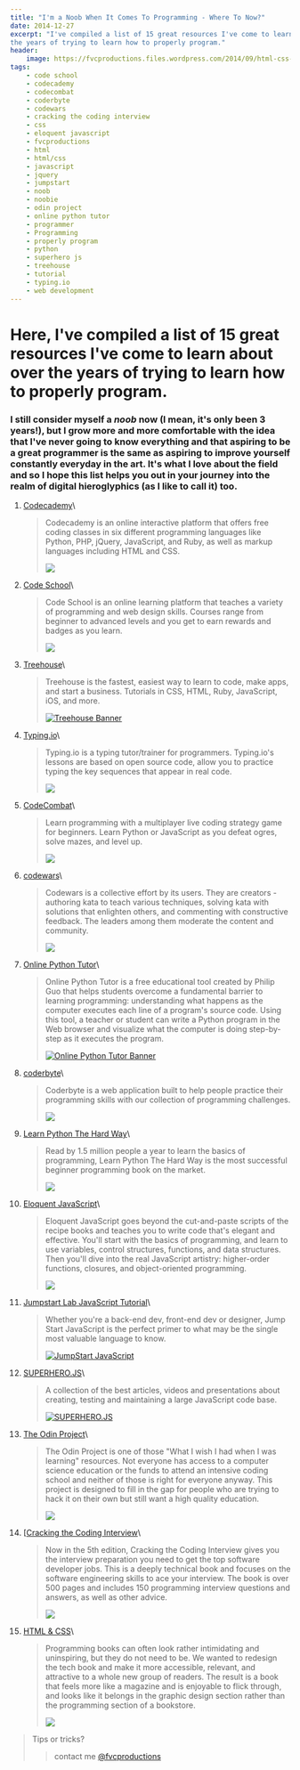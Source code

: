 ```yaml
---
title: "I'm a Noob When It Comes To Programming - Where To Now?"
date: 2014-12-27
excerpt: "I've compiled a list of 15 great resources I've come to learn about over
the years of trying to learn how to properly program."
header:
    image: https://fvcproductions.files.wordpress.com/2014/09/html-css-book-cover.jpg
tags:
    - code school
    - codecademy
    - codecombat
    - coderbyte
    - codewars
    - cracking the coding interview
    - css
    - eloquent javascript
    - fvcproductions
    - html
    - html/css
    - javascript
    - jquery
    - jumpstart
    - noob
    - noobie
    - odin project
    - online python tutor
    - programmer
    - Programming
    - properly program
    - python
    - superhero js
    - treehouse
    - tutorial
    - typing.io
    - web development
---
```


Here, I've compiled a list of 15 great resources I've come to learn about over the years of trying to learn how to properly program.
====================================================================================================================================

### I still consider myself a *noob* now (I mean, it's only been 3 years!), but I grow more and more comfortable with the idea that I've never going to know everything and that aspiring to be a great programmer is the same as aspiring to improve yourself constantly everyday in the art. It's what I love about the field and so I hope this list helps you out in your journey into the realm of digital hieroglyphics (as I like to call it) too.



1. [Codecademy](https://codecademy.com/)\

    > Codecademy is an online interactive platform that offers free
    > coding classes in six different programming languages like Python,
    > PHP, jQuery, JavaScript, and Ruby, as well as markup languages
    > including HTML and CSS.
    >
    > ![](https://s3.amazonaws.com/codecademy-blog/assets/03-2013-new-experience.png)

2. [Code School](https://codeschool.com/)\

    > Code School is an online learning platform that teaches a variety
    > of programming and web design skills. Courses range from beginner
    > to advanced levels and you get to earn rewards and badges as you
    > learn.
    >
    > ![](https://orm-chimera-prod.s3.amazonaws.com/1234000001682/images/codeschool_jquery.png)

3. [Treehouse](https://teamtreehouse.com/)\

    > Treehouse is the fastest, easiest way to learn to code, make apps,
    > and start a business. Tutorials in CSS, HTML, Ruby, JavaScript,
    > iOS, and more.
    >
    > [![Treehouse
    > Banner](https://fvcproductions.files.wordpress.com/2014/12/screenshot-2014-12-27-21-06-25.png?w=660)](https://fvcproductions.files.wordpress.com/2014/12/screenshot-2014-12-27-21-06-25.png)

4.  [Typing.io](https://typing.io/)\

    > Typing.io is a typing tutor/trainer for programmers. Typing.io's
    > lessons are based on open source code, allow you to practice
    > typing the key sequences that appear in real code.
    >
    > ![](https://www.bram.us/wordpress/wp-content/uploads/2013/12/typingio.png)

5.  [CodeCombat](https://codecombat.com/)\

    > Learn programming with a multiplayer live coding strategy game for
    > beginners. Learn Python or JavaScript as you defeat ogres, solve
    > mazes, and level up.
    >
    > ![](https://d212dsb2sdisoj.cloudfront.net/wp-content/uploads/2013/10/logo64.jpg)

6.  [codewars](https://codewars.com/)\

    > Codewars is a collective effort by its users. They are creators -
    > authoring kata to teach various techniques, solving kata with
    > solutions that enlighten others, and commenting with constructive
    > feedback. The leaders among them moderate the content and
    > community.
    >
    > ![](https://ciblogassets.s3.amazonaws.com/crowdblog/asset/214/codewars3.png)

7.  [Online Python Tutor](https://pythontutor.com/)\

    > Online Python Tutor is a free educational tool created by Philip
    > Guo that helps students overcome a fundamental barrier to learning
    > programming: understanding what happens as the computer executes
    > each line of a program's source code. Using this tool, a teacher
    > or student can write a Python program in the Web browser and
    > visualize what the computer is doing step-by-step as it executes
    > the program.
    >
    > [![Online Python Tutor
    > Banner](https://fvcproductions.files.wordpress.com/2014/12/screenshot-2014-12-27-21-54-57.png?w=660)](https://fvcproductions.files.wordpress.com/2014/12/screenshot-2014-12-27-21-54-57.png)

8.  [coderbyte](https://coderbyte.com)\

    > Coderbyte is a web application built to help people practice their
    > programming skills with our collection of programming challenges.
    >
    > ![](https://s3.amazonaws.com/ksr/assets/000/379/626/6fd69aceb1070555dacf846ed296d84f_large.png?1360397775)

9.  [Learn Python The Hard Way](https://learnpythonthehardway.org)\

    > Read by 1.5 million people a year to learn the basics of
    > programming, Learn Python The Hard Way is the most successful
    > beginner programming book on the market.
    >
    > ![](https://www.kno.com/images/book-jackets/9780133124330.jpg)

10. [Eloquent JavaScript](https://eloquentjavascript.net)\

    > Eloquent JavaScript goes beyond the cut-and-paste scripts of the
    > recipe books and teaches you to write code that's elegant and
    > effective. You'll start with the basics of programming, and learn
    > to use variables, control structures, functions, and data
    > structures. Then you'll dive into the real JavaScript artistry:
    > higher-order functions, closures, and object-oriented programming.
    >
    > ![](https://eloquentjavascript.net/img/cover.png)

11. [Jumpstart Lab JavaScript
    Tutorial](https://tutorials.jumpstartlab.com/projects/javascript)\

    > Whether you're a back-end dev, front-end dev or designer, Jump
    > Start JavaScript is the perfect primer to what may be the single
    > most valuable language to know.
    >
    > [![JumpStart
    > JavaScript](https://fvcproductions.files.wordpress.com/2014/12/screenshot-2014-12-27-20-41-12.png?w=660)](https://fvcproductions.files.wordpress.com/2014/12/screenshot-2014-12-27-20-41-12.png)

12. [SUPERHERO.JS](https://superherojs.com)\

    > A collection of the best articles, videos and presentations about
    > creating, testing and maintaining a large JavaScript code base.
    >
    > [![SUPERHERO.JS](https://fvcproductions.files.wordpress.com/2014/12/screenshot-2014-12-27-20-42-401.png?w=660)](https://fvcproductions.files.wordpress.com/2014/12/screenshot-2014-12-27-20-42-401.png)

13. [The Odin Project](https://www.theodinproject.com/home)\

    > The Odin Project is one of those "What I wish I had when I was
    > learning" resources. Not everyone has access to a computer science
    > education or the funds to attend an intensive coding school and
    > neither of those is right for everyone anyway. This project is
    > designed to fill in the gap for people who are trying to hack it
    > on their own but still want a high quality education.
    >
    > ![](https://airpair-blog.s3.amazonaws.com/wp-content/uploads/2014/04/The-Odin-Project-Open-Sourced-Free-Curriculum.png)

14. [[Cracking the Coding
    Interview](https://www.amazon.com/Cracking-Coding-Interview-Programming-Questions/dp/098478280X)\

    > Now in the 5th edition, Cracking the Coding Interview gives you
    > the interview preparation you need to get the top software
    > developer jobs. This is a deeply technical book and focuses on the
    > software engineering skills to ace your interview. The book is
    > over 500 pages and includes 150 programming interview questions
    > and answers, as well as other advice.
    >
    > ![](https://ecx.images-amazon.com/images/I/41wgksZup2L.jpg)

15. [HTML & CSS](https://www.htmlandcssbook.com)\

    > Programming books can often look rather intimidating and
    > uninspiring, but they do not need to be. We wanted to redesign the
    > tech book and make it more accessible, relevant, and attractive to
    > a whole new group of readers. The result is a book that feels more
    > like a magazine and is enjoyable to flick through, and looks like
    > it belongs in the graphic design section rather than the
    > programming section of a bookstore.
    >
    > ![](https://cdn.tripwiremagazine.com/wp-content/uploads/2012/05/html-css-design-build-websites.jpg)



> Tips or tricks?
>
> > contact me [@fvcproductions](https://twitter.com/fvcproductions)
